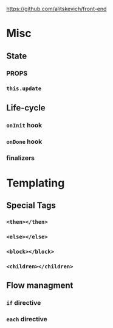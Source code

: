 https://github.com/alitskevich/front-end

# Misc

## State
### PROPS

### `this.update`

## Life-cycle
### `onInit` hook

### `onDone` hook

### finalizers

# Templating

## Special Tags
### `<then></then>`

### `<else></else>`

### `<block></block>`

### `<children></children>`

## Flow managment
### `if` directive

### `each` directive

